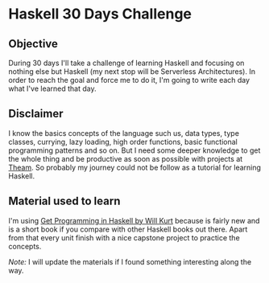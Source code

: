 # Haskell 30 Days Challenge

## Objective

During 30 days I'll take a challenge of learning Haskell and focusing on nothing else but Haskell (my next stop will be Serverless Architectures). In order to reach the goal and force me to do it, I'm going to write each day what I've learned that day.

## Disclaimer

I know the basics concepts of the language such us, data types, type classes, currying, lazy loading, high order functions, basic functional programming patterns and so on. But I need some deeper knowledge to get the whole thing and be productive as soon as possible with projects at [Theam](https://github.com/theam). So probably my journey could not be follow as a tutorial for learning Haskell.

## Material used to learn

I'm using [Get Programming in Haskell by Will Kurt](https://www.amazon.com/Get-Programming-Haskell-Will-Kurt) because is fairly new and is a short book if you compare with other Haskell books out there. Apart from that every unit finish with a nice capstone project to practice the concepts.

*Note:* I will update the materials if I found something interesting along the way.